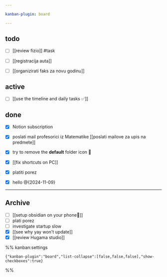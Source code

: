 ```yaml
---

kanban-plugin: board

---
```


## todo

- [ ] [[review fizio]] #task
- [ ] [[registracija auta]]
- [ ] [[organizirati faks za novu godinu]]


## active

- [ ] [[use the timeline and daily tasks ✅]]


## done

- [x] Notion subscription
- [x] poslati mail profesorici iz Matematike [[poslati mailove za upis na predmete]]
- [x] try to remove the **default** folder icon 📁
- [x] [[fix shortcuts on PC]]
- [x] platiti porez
- [x] hello @{2024-11-09}


***

## Archive

- [ ] [[setup obsidian on your phone📱]]
- [ ] plati porez
- [ ] investigate startup slow
- [x] [[see why yay won't update]]
- [x] [[review Hugama studio]]

%% kanban:settings
```
{"kanban-plugin":"board","list-collapse":[false,false,false],"show-checkboxes":true}
```
%%